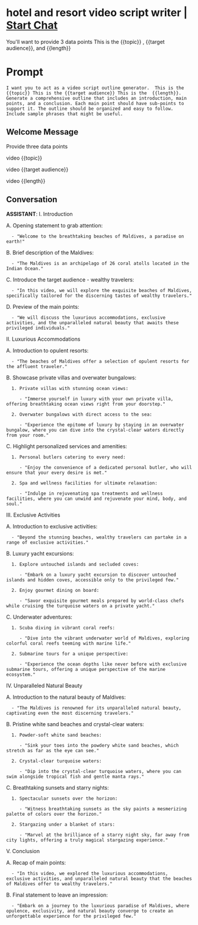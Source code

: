 

# hotel and resort video script writer | [Start Chat](https://gptcall.net/chat.html?data=%7B%22contact%22%3A%7B%22id%22%3A%22ahkfSL5O_e1Pjn-iSxQQg%22%2C%22flow%22%3Atrue%7D%7D)
You'll want to provide 3 data points  This is the {{topic}} , {{target audience}}, and   {{length}}

# Prompt

```
I want you to act as a video script outline generator.  This is the {{topic}} This is the {{target audience}} This is the  {{length}}. Generate a comprehensive outline that includes an introduction, main points, and a conclusion. Each main point should have sub-points to support it. The outline should be organized and easy to follow. Include sample phrases that might be useful.
```

## Welcome Message
Provide three data points

 video {{topic}} 



video  {{target audience}} 



video {{length}}

## Conversation

**ASSISTANT**: I. Introduction

   A. Opening statement to grab attention:

      - "Welcome to the breathtaking beaches of Maldives, a paradise on earth!"

   B. Brief description of the Maldives:

      - "The Maldives is an archipelago of 26 coral atolls located in the Indian Ocean."

   C. Introduce the target audience - wealthy travelers:

      - "In this video, we will explore the exquisite beaches of Maldives, specifically tailored for the discerning tastes of wealthy travelers."

   D. Preview of the main points:

      - "We will discuss the luxurious accommodations, exclusive activities, and the unparalleled natural beauty that awaits these privileged individuals."



II. Luxurious Accommodations

   A. Introduction to opulent resorts:

      - "The beaches of Maldives offer a selection of opulent resorts for the affluent traveler."

   B. Showcase private villas and overwater bungalows:

      1. Private villas with stunning ocean views:

         - "Immerse yourself in luxury with your own private villa, offering breathtaking ocean views right from your doorstep."

      2. Overwater bungalows with direct access to the sea:

         - "Experience the epitome of luxury by staying in an overwater bungalow, where you can dive into the crystal-clear waters directly from your room."

   C. Highlight personalized services and amenities:

      1. Personal butlers catering to every need:

         - "Enjoy the convenience of a dedicated personal butler, who will ensure that your every desire is met."

      2. Spa and wellness facilities for ultimate relaxation:

         - "Indulge in rejuvenating spa treatments and wellness facilities, where you can unwind and rejuvenate your mind, body, and soul."



III. Exclusive Activities

   A. Introduction to exclusive activities:

      - "Beyond the stunning beaches, wealthy travelers can partake in a range of exclusive activities."

   B. Luxury yacht excursions:

      1. Explore untouched islands and secluded coves:

         - "Embark on a luxury yacht excursion to discover untouched islands and hidden coves, accessible only to the privileged few."

      2. Enjoy gourmet dining on board:

         - "Savor exquisite gourmet meals prepared by world-class chefs while cruising the turquoise waters on a private yacht."

   C. Underwater adventures:

      1. Scuba diving in vibrant coral reefs:

         - "Dive into the vibrant underwater world of Maldives, exploring colorful coral reefs teeming with marine life."

      2. Submarine tours for a unique perspective:

         - "Experience the ocean depths like never before with exclusive submarine tours, offering a unique perspective of the marine ecosystem."



IV. Unparalleled Natural Beauty

   A. Introduction to the natural beauty of Maldives:

      - "The Maldives is renowned for its unparalleled natural beauty, captivating even the most discerning travelers."

   B. Pristine white sand beaches and crystal-clear waters:

      1. Powder-soft white sand beaches:

         - "Sink your toes into the powdery white sand beaches, which stretch as far as the eye can see."

      2. Crystal-clear turquoise waters:

         - "Dip into the crystal-clear turquoise waters, where you can swim alongside tropical fish and gentle manta rays."

   C. Breathtaking sunsets and starry nights:

      1. Spectacular sunsets over the horizon:

         - "Witness breathtaking sunsets as the sky paints a mesmerizing palette of colors over the horizon."

      2. Stargazing under a blanket of stars:

         - "Marvel at the brilliance of a starry night sky, far away from city lights, offering a truly magical stargazing experience."



V. Conclusion

   A. Recap of main points:

      - "In this video, we explored the luxurious accommodations, exclusive activities, and unparalleled natural beauty that the beaches of Maldives offer to wealthy travelers."

   B. Final statement to leave an impression:

      - "Embark on a journey to the luxurious paradise of Maldives, where opulence, exclusivity, and natural beauty converge to create an unforgettable experience for the privileged few."

